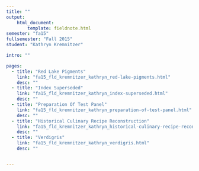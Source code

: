 ```yaml
---
title: ""
output:
    html_document:
        template: fieldnote.html
semester: "fa15"
fullsemester: "Fall 2015"
student: "Kathryn Kremnitzer"

intro: ""

pages:
  - title: "Red Lake Pigments"
    link: "fa15_fld_kremnitzer_kathryn_red-lake-pigments.html"
    desc: ""
  - title: "Index Superseded"
    link: "fa15_fld_kremnitzer_kathryn_index-superseded.html"
    desc: ""
  - title: "Preparation Of Test Panel"
    link: "fa15_fld_kremnitzer_kathryn_preparation-of-test-panel.html"
    desc: ""
  - title: "Historical Culinary Recipe Reconstruction"
    link: "fa15_fld_kremnitzer_kathryn_historical-culinary-recipe-reconstruction.html"
    desc: ""
  - title: "Verdigris"
    link: "fa15_fld_kremnitzer_kathryn_verdigris.html"
    desc: ""


---
```

